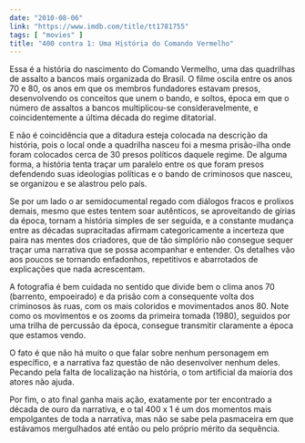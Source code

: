```yaml
---
date: "2010-08-06"
link: "https://www.imdb.com/title/tt1781755"
tags: [ "movies" ]
title: "400 contra 1: Uma História do Comando Vermelho"
---
```

Essa é a história do nascimento do Comando Vermelho, uma das quadrilhas de assalto a bancos mais organizada do Brasil. O filme oscila entre os anos 70 e 80, os anos em que os membros fundadores estavam presos, desenvolvendo os conceitos que unem o bando, e soltos, época em que o número de assaltos a bancos multiplicou-se consideravelmente, e coincidentemente a última década do regime ditatorial.

E não é coincidência que a ditadura esteja colocada na descrição da história, pois o local onde a quadrilha nasceu foi a mesma prisão-ilha onde foram colocados cerca de 30 presos políticos daquele regime. De alguma forma, a história tenta traçar um paralelo entre os que foram presos defendendo suas ideologias políticas e o bando de criminosos que nasceu, se organizou e se alastrou pelo país.

Se por um lado o ar semidocumental regado com diálogos fracos e prolixos demais, mesmo que estes tentem soar autênticos, se aproveitando de gírias da época, tornam a história simples de ser seguida, e a constante mudança entre as décadas supracitadas afirmam categoricamente a incerteza que paira nas mentes dos criadores, que de tão simplório não consegue sequer traçar uma narrativa que se possa acompanhar e entender. Os detalhes vão aos poucos se tornando enfadonhos, repetitivos e abarrotados de explicações que nada acrescentam.

A fotografia é bem cuidada no sentido que divide bem o clima anos 70 (barrento, empoeirado) e da prisão com a consequente volta dos criminosos às ruas, com os mais coloridos e movimentados anos 80. Note como os movimentos e os zooms da primeira tomada (1980), seguidos por uma trilha de percussão da época, consegue transmitir claramente a época que estamos vendo.

O fato é que não há muito o que falar sobre nenhum personagem em específico, e a narrativa faz questão de não desenvolver nenhum deles. Pecando pela falta de localização na história, o tom artificial da maioria dos atores não ajuda.

Por fim, o ato final ganha mais ação, exatamente por ter encontrado a década de ouro da narrativa, e o tal 400 x 1 é um dos momentos mais empolgantes de toda a narrativa, mas não se sabe pela pasmaceira em que estávamos mergulhados até então ou pelo próprio mérito da sequência.

